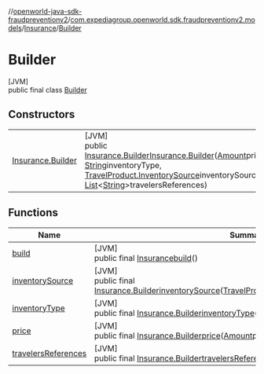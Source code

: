 //[openworld-java-sdk-fraudpreventionv2](../../../../index.md)/[com.expediagroup.openworld.sdk.fraudpreventionv2.models](../../index.md)/[Insurance](../index.md)/[Builder](index.md)

# Builder

[JVM]\
public final class [Builder](index.md)

## Constructors

| | |
|---|---|
| [Insurance.Builder](-insurance.-builder.md) | [JVM]<br>public [Insurance.Builder](index.md)[Insurance.Builder](-insurance.-builder.md)([Amount](../../-amount/index.md)price, [String](https://docs.oracle.com/javase/8/docs/api/java/lang/String.html)inventoryType, [TravelProduct.InventorySource](../../-travel-product/-inventory-source/index.md)inventorySource, [List](https://docs.oracle.com/javase/8/docs/api/java/util/List.html)&lt;[String](https://docs.oracle.com/javase/8/docs/api/java/lang/String.html)&gt;travelersReferences) |

## Functions

| Name | Summary |
|---|---|
| [build](build.md) | [JVM]<br>public final [Insurance](../index.md)[build](build.md)() |
| [inventorySource](inventory-source.md) | [JVM]<br>public final [Insurance.Builder](index.md)[inventorySource](inventory-source.md)([TravelProduct.InventorySource](../../-travel-product/-inventory-source/index.md)inventorySource) |
| [inventoryType](inventory-type.md) | [JVM]<br>public final [Insurance.Builder](index.md)[inventoryType](inventory-type.md)([String](https://docs.oracle.com/javase/8/docs/api/java/lang/String.html)inventoryType) |
| [price](price.md) | [JVM]<br>public final [Insurance.Builder](index.md)[price](price.md)([Amount](../../-amount/index.md)price) |
| [travelersReferences](travelers-references.md) | [JVM]<br>public final [Insurance.Builder](index.md)[travelersReferences](travelers-references.md)([List](https://docs.oracle.com/javase/8/docs/api/java/util/List.html)&lt;[String](https://docs.oracle.com/javase/8/docs/api/java/lang/String.html)&gt;travelersReferences) |
